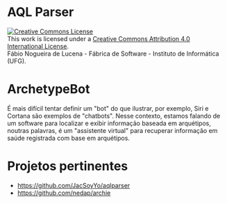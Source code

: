 
# AQL Parser

<a rel="license" href="http://creativecommons.org/licenses/by/4.0/"><img alt="Creative Commons License" style="border-width:0" src="https://i.creativecommons.org/l/by/4.0/88x31.png" /></a><br />This work is licensed under a <a rel="license" href="http://creativecommons.org/licenses/by/4.0/">Creative Commons Attribution 4.0 International License</a>. 
<br />Fábio Nogueira de Lucena - Fábrica de Software - Instituto de Informática (UFG).

# ArchetypeBot
É mais difícil tentar definir um "bot" do que ilustrar, por exemplo, Siri e Cortana são exemplos de "chatbots". Nesse contexto, estamos falando de um software para localizar e exibir informação baseada em arquétipos, noutras palavras, é um "assistente virtual" para recuperar informação em saúde registrada com base em arquétipos.  

# Projetos pertinentes
- https://github.com/JacSoyYo/aqlparser
- https://github.com/nedap/archie

